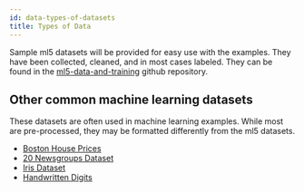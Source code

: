 ```yaml
---
id: data-types-of-datasets
title: Types of Data
---
```



Sample ml5 datasets will be provided for easy use with the examples. They have been collected, cleaned, and in most cases labeled. They can be found in the [ml5-data-and-training](https://github.com/ml5js/ml5-data-and-training/tree/master/datasets) github repository.

## Other common machine learning datasets

These datasets are often used in machine learning examples. While most are pre-processed, they may be formatted differently from the ml5 datasets.

* [Boston House Prices](https://www.kaggle.com/vikrishnan/boston-house-prices)
* [20 Newsgroups Dataset](https://www.kaggle.com/crawford/20-newsgroups)
* [Iris Dataset](http://archive.ics.uci.edu/ml/datasets/Iris)
* [Handwritten Digits](http://archive.ics.uci.edu/ml/datasets/Optical+Recognition+of+Handwritten+Digits)
